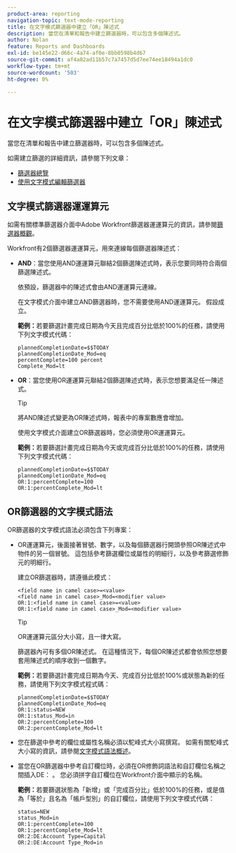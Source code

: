 ```yaml
---
product-area: reporting
navigation-topic: text-mode-reporting
title: 在文字模式篩選器中建立「OR」陳述式
description: 當您在清單和報告中建立篩選器時，可以包含多個陳述式。
author: Nolan
feature: Reports and Dashboards
exl-id: be145e22-d66c-4a74-af0e-8bb0598b4d67
source-git-commit: af4a82ad11b57c7a7457d5d7ee74ee18494a1dc0
workflow-type: tm+mt
source-wordcount: '503'
ht-degree: 0%

---
```


# 在文字模式篩選器中建立「OR」陳述式

當您在清單和報告中建立篩選器時，可以包含多個陳述式。

如需建立篩選的詳細資訊，請參閱下列文章：

* [篩選器總覽](/help/quicksilver/reports-and-dashboards/reports/reporting-elements/filters-overview.md)
* [使用文字模式編輯篩選器](/help/quicksilver/reports-and-dashboards/reports/text-mode/edit-text-mode-in-filter.md)

## 文字模式篩選器運運算元

如需有關標準篩選器介面中Adobe Workfront篩選器運運算元的資訊，請參閱[篩選器概觀](/help/quicksilver/reports-and-dashboards/reports/reporting-elements/filters-overview.md)。

Workfront有2個篩選器運運算元，用來連線每個篩選器陳述式：

* **AND**：當您使用AND運運算元聯結2個篩選陳述式時，表示您要同時符合兩個篩選陳述式。

  依預設，篩選器中的陳述式會由AND運運算元連線。

  在文字模式介面中建立AND篩選器時，您不需要使用AND運運算元。 假設成立。

  **範例：**&#x200B;若要篩選計畫完成日期為今天且完成百分比低於100%的任務，請使用下列文字模式代碼：

  ```
  plannedCompletionDate=$$TODAY
  plannedCompletionDate_Mod=eq 
  percentComplete=100 percent
  Complete_Mod=lt
  ```

* **OR**：當您使用OR運運算元聯結2個篩選陳述式時，表示您想要滿足任一陳述式。

  >[!TIP]
  >
  >將AND陳述式變更為OR陳述式時，報表中的專案數應會增加。

  使用文字模式介面建立OR篩選器時，您必須使用OR運運算元。

  **範例：**&#x200B;若要篩選計畫完成日期為今天或完成百分比低於100%的任務，請使用下列文字模式代碼：

  ```
  plannedCompletionDate=$$TODAY
  plannedCompletionDate_Mod=eq
  OR:1:percentComplete=100
  OR:1:percentComplete_Mod=lt
  ```

## OR篩選器的文字模式語法

OR篩選器的文字模式語法必須包含下列專案：

* OR運運算元，後面接著冒號、數字，以及每個篩選器行開頭參照OR陳述式中物件的另一個冒號。 這包括參考篩選欄位或屬性的明細行，以及參考篩選修飾元的明細行。

  建立OR篩選器時，請遵循此模式：

  ```
  <field name in camel case>=<value>
  <field name in camel case>_Mod=<modifier value>
  OR:1:<field name in camel case>=<value>
  OR:1:<field name in camel case>_Mod=<modifier value>
  ```

  >[!TIP]
  >
  >OR運運算元區分大小寫，且一律大寫。

  篩選器內可有多個OR陳述式。 在這種情況下，每個OR陳述式都會依照您想要套用陳述式的順序收到一個數字。

  **範例：**&#x200B;若要篩選計畫完成日期為今天、完成百分比低於100%或狀態為新的任務，請使用下列文字模式程式碼：

  ```
  plannedCompletionDate=$$TODAY
  plannedCompletionDate_Mod=eq
  OR:1:status=NEW
  OR:1:status_Mod=in
  OR:2:percentComplete=100
  OR:2:percentComplete_Mod=lt
  ```

* 您在篩選中參考的欄位或屬性名稱必須以駝峰式大小寫撰寫。 如需有關駝峰式大小寫的資訊，請參閱[文字模式語法概述](../../../reports-and-dashboards/reports/text-mode/text-mode-syntax-overview.md)。
* 當您在OR篩選器中參考自訂欄位時，必須在OR修飾詞語法和自訂欄位名稱之間插入DE： 。 您必須拼字自訂欄位在Workfront介面中顯示的名稱。

  **範例：**&#x200B;若要篩選狀態為「新增」或「完成百分比」低於100%的任務，或是值為「等於」且名為「帳戶型別」的自訂欄位，請使用下列文字模式代碼：

  ```
  status=NEW
  status_Mod=in
  OR:1:percentComplete=100
  OR:1:percentComplete_Mod=lt
  OR:2:DE:Account Type=Capital
  OR:2:DE:Account Type_Mod=in
  ```
